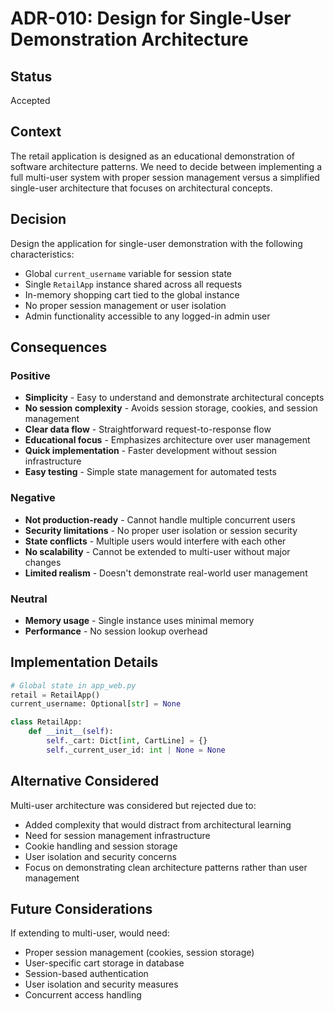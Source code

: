 # ADR-010: Design for Single-User Demonstration Architecture

## Status
Accepted

## Context
The retail application is designed as an educational demonstration of software architecture patterns. We need to decide between implementing a full multi-user system with proper session management versus a simplified single-user architecture that focuses on architectural concepts.

## Decision
Design the application for single-user demonstration with the following characteristics:
- Global `current_username` variable for session state
- Single `RetailApp` instance shared across all requests
- In-memory shopping cart tied to the global instance
- No proper session management or user isolation
- Admin functionality accessible to any logged-in admin user

## Consequences

### Positive
- **Simplicity** - Easy to understand and demonstrate architectural concepts
- **No session complexity** - Avoids session storage, cookies, and session management
- **Clear data flow** - Straightforward request-to-response flow
- **Educational focus** - Emphasizes architecture over user management
- **Quick implementation** - Faster development without session infrastructure
- **Easy testing** - Simple state management for automated tests

### Negative
- **Not production-ready** - Cannot handle multiple concurrent users
- **Security limitations** - No proper user isolation or session security
- **State conflicts** - Multiple users would interfere with each other
- **No scalability** - Cannot be extended to multi-user without major changes
- **Limited realism** - Doesn't demonstrate real-world user management

### Neutral
- **Memory usage** - Single instance uses minimal memory
- **Performance** - No session lookup overhead

## Implementation Details
```python
# Global state in app_web.py
retail = RetailApp()
current_username: Optional[str] = None

class RetailApp:
    def __init__(self):
        self._cart: Dict[int, CartLine] = {}
        self._current_user_id: int | None = None
```

## Alternative Considered
Multi-user architecture was considered but rejected due to:
- Added complexity that would distract from architectural learning
- Need for session management infrastructure
- Cookie handling and session storage
- User isolation and security concerns
- Focus on demonstrating clean architecture patterns rather than user management

## Future Considerations
If extending to multi-user, would need:
- Proper session management (cookies, session storage)
- User-specific cart storage in database
- Session-based authentication
- User isolation and security measures
- Concurrent access handling
